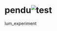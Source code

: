 # pendu![test](https://github.com/AAndunsasmitha/pendulum_experiment/assets/100144350/a5de9de2-2077-4964-9da2-aec361192c05)
lum_experiment
